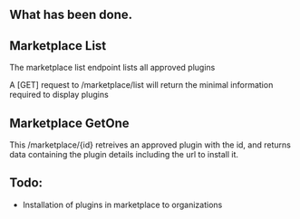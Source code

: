 ## What has been done.


## Marketplace List
The marketplace list endpoint lists all approved plugins

A [GET] request to /marketplace/list will return the minimal information required to display plugins


## Marketplace GetOne
This /marketplace/{id} retreives an approved plugin with the id, and returns data containing the plugin details including the url to install it.


## Todo:
- Installation of plugins in marketplace to organizations
